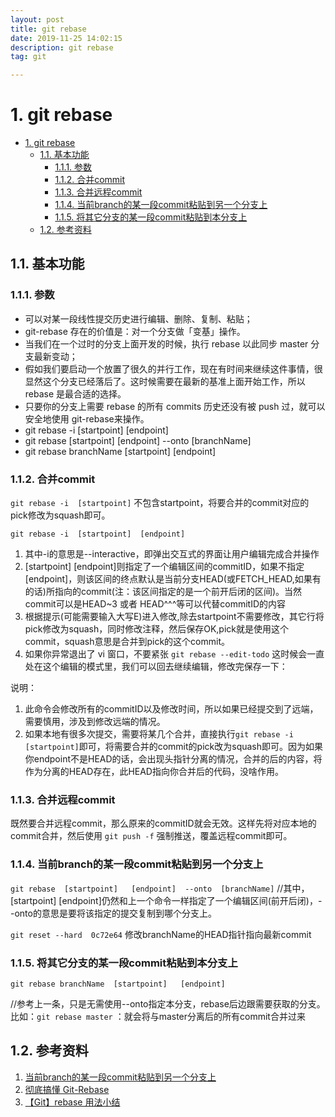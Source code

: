 ```yaml
---
layout: post
title: git rebase
date: 2019-11-25 14:02:15
description: git rebase
tag: git

---
```



# 1. git rebase

- [1. git rebase](#1-git-rebase)
  - [1.1. 基本功能](#11-%e5%9f%ba%e6%9c%ac%e5%8a%9f%e8%83%bd)
    - [1.1.1. 参数](#111-%e5%8f%82%e6%95%b0)
    - [1.1.2. 合并commit](#112-%e5%90%88%e5%b9%b6commit)
    - [1.1.3. 合并远程commit](#113-%e5%90%88%e5%b9%b6%e8%bf%9c%e7%a8%8bcommit)
    - [1.1.4. 当前branch的某一段commit粘贴到另一个分支上](#114-%e5%bd%93%e5%89%8dbranch%e7%9a%84%e6%9f%90%e4%b8%80%e6%ae%b5commit%e7%b2%98%e8%b4%b4%e5%88%b0%e5%8f%a6%e4%b8%80%e4%b8%aa%e5%88%86%e6%94%af%e4%b8%8a)
    - [1.1.5. 将其它分支的某一段commit粘贴到本分支上](#115-%e5%b0%86%e5%85%b6%e5%ae%83%e5%88%86%e6%94%af%e7%9a%84%e6%9f%90%e4%b8%80%e6%ae%b5commit%e7%b2%98%e8%b4%b4%e5%88%b0%e6%9c%ac%e5%88%86%e6%94%af%e4%b8%8a)
  - [1.2. 参考资料](#12-%e5%8f%82%e8%80%83%e8%b5%84%e6%96%99)

## 1.1. 基本功能

### 1.1.1. 参数

- 可以对某一段线性提交历史进行编辑、删除、复制、粘贴；
- git-rebase 存在的价值是：对一个分支做「变基」操作。
- 当我们在一个过时的分支上面开发的时候，执行 rebase 以此同步 master 分支最新变动；
- 假如我们要启动一个放置了很久的并行工作，现在有时间来继续这件事情，很显然这个分支已经落后了。这时候需要在最新的基准上面开始工作，所以 rebase 是最合适的选择。
- 只要你的分支上需要 rebase 的所有 commits 历史还没有被 push 过，就可以安全地使用 git-rebase来操作。
- git rebase -i  [startpoint]  [endpoint]
- git rebase  [startpoint]  [endpoint]  --onto  [branchName]  
- git rebase branchName  [startpoint]   [endpoint]  

### 1.1.2. 合并commit

`git rebase -i  [startpoint]`
不包含startpoint，将要合并的commit对应的pick修改为squash即可。

`git rebase -i  [startpoint]  [endpoint]`

1. 其中-i的意思是--interactive，即弹出交互式的界面让用户编辑完成合并操作
2. [startpoint]  [endpoint]则指定了一个编辑区间的commitID，如果不指定[endpoint]，则该区间的终点默认是当前分支HEAD(或FETCH_HEAD,如果有的话)所指向的commit(注：该区间指定的是一个前开后闭的区间)。当然commit可以是HEAD~3 或者 HEAD^^^等可以代替commitID的内容
3. 根据提示(可能需要输入大写E)进入修改,除去startpoint不需要修改，其它行将pick修改为squash，同时修改注释，然后保存OK,pick就是使用这个commit，squash意思是合并到pick的这个commit。 
4. 如果你异常退出了 vi 窗口，不要紧张 `git rebase --edit-todo` 这时候会一直处在这个编辑的模式里，我们可以回去继续编辑，修改完保存一下：

说明：

1. 此命令会修改所有的commitID以及修改时间，所以如果已经提交到了远端，需要慎用，涉及到修改远端的情况。
2. 如果本地有很多次提交，需要将某几个合并，直接执行`git rebase -i  [startpoint]`即可，将需要合并的commit的pick改为squash即可。因为如果你endpoint不是HEAD的话，会出现头指针分离的情况，合并的后的内容，将作为分离的HEAD存在，此HEAD指向你合并后的代码，没啥作用。

### 1.1.3. 合并远程commit

既然要合并远程commit，那么原来的commitID就会无效。这样先将对应本地的commit合并，然后使用 `git push -f` 强制推送，覆盖远程commit即可。

### 1.1.4. 当前branch的某一段commit粘贴到另一个分支上

`git rebase  [startpoint]   [endpoint]  --onto  [branchName]`
//其中，[startpoint]  [endpoint]仍然和上一个命令一样指定了一个编辑区间(前开后闭)，--onto的意思是要将该指定的提交复制到哪个分支上。

`git reset --hard  0c72e64`
 修改branchName的HEAD指针指向最新commit

### 1.1.5. 将其它分支的某一段commit粘贴到本分支上

`git rebase branchName  [startpoint]   [endpoint]`

//参考上一条，只是无需使用--onto指定本分支，rebase后边跟需要获取的分支。
比如：`git rebase master` ：就会将与master分离后的所有commit合并过来

## 1.2. 参考资料

1. [当前branch的某一段commit粘贴到另一个分支上](https://www.jianshu.com/p/4a8f4af4e803)
2. [彻底搞懂 Git-Rebase](http://jartto.wang/2018/12/11/git-rebase/)
3. [【Git】rebase 用法小结](https://www.jianshu.com/p/4a8f4af4e803)
